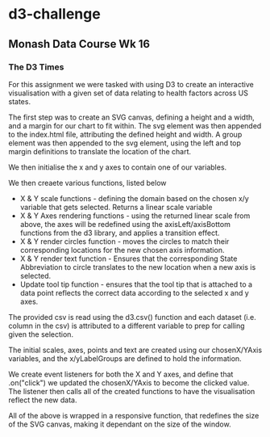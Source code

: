 # d3-challenge
## Monash Data Course Wk 16

### The D3 Times

For this assignment we were tasked with using D3 to create an interactive visualisation with a given set of data relating to health factors across US states.

The first step was to create an SVG canvas, defining a height and a width, and a margin for our chart to fit within. The svg element was then appended to the index.html file, attributing the defined height and width. A group element was then appended to the svg element, using the left and top margin definitions to translate the location of the chart.

We then initialise the x and y axes to contain one of our variables.

We then creaete various functions, listed below 
- X & Y scale functions - defining the domain based on the chosen x/y variable that gets selected. Returns a linear scale variable
- X & Y Axes rendering functions - using the returned linear scale from above, the axes will be redefined using the axisLeft/axisBottom functions from the d3 library, and applies a transition effect.
- X & Y render circles function - moves the circles to match their corresponding locations for the new chosen axis information.
- X & Y render text function - Ensures that the corresponding State Abbreviation to circle translates to the new location when a new axis is selected.
- Update tool tip function - ensures that the tool tip that is attached to a data point reflects the correct data according to the selected x and y axes.

The provided csv is read using the d3.csv() function and each dataset (i.e. column in the csv) is attributed to a different variable to prep for calling given the selection.

The initial scales, axes, points and text are created using our chosenX/YAxis variables, and the x/yLabelGroups are defined to hold the information.

We create event listeners for both the X and Y axes, and define that .on("click") we updated the chosenX/YAxis to become the clicked value. The listener then calls all of the created functions to have the visualisation reflect the new data.

All of the above is wrapped in a responsive function, that redefines the size of the SVG canvas, making it dependant on the size of the window.
